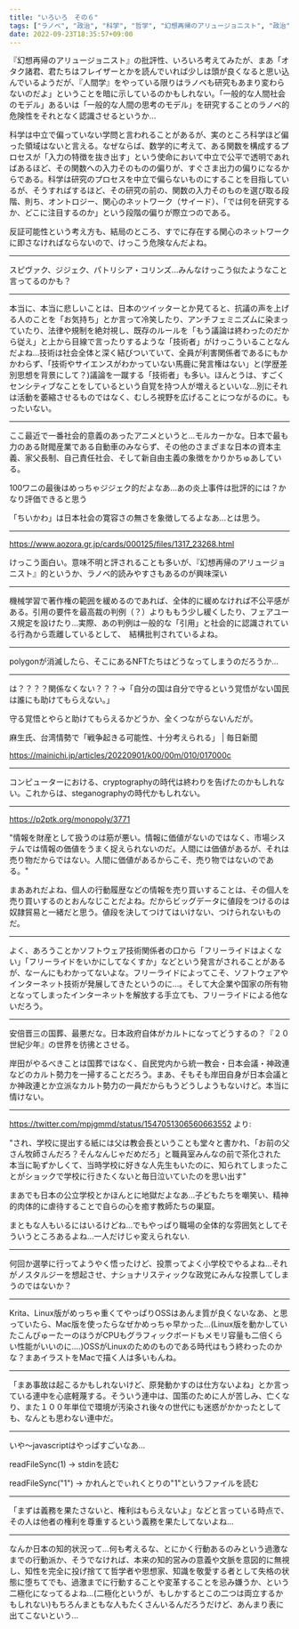 ```yaml
---
title: "いろいろ　その６"
tags: ["ラノベ", "政治", "科学", "哲学", "幻想再帰のアリュージョニスト", "政治", "技術", "暗号", ""]
date: 2022-09-23T18:35:57+09:00
---
```


『幻想再帰のアリュージョニスト』の批評性、いろいろ考えてみたが、まあ「オタク諸君、君たちはフレイザーとかを読んでいれば少しは頭が良くなると思い込んでいるようだが、『人間学』をやっている限りはラノベも研究もあまり変わらないのだよ」ということを暗に示しているのかもしれない。「一般的な人間社会のモデル」あるいは「一般的な人間の思考のモデル」を研究することのラノベ的危険性をそれとなく認識させるというか...

科学は中立で偏っていない学問と言われることがあるが、実のところ科学ほど偏った領域はないと言える。なぜならば、数学的に考えて、ある関数を構成するプロセスが「入力の特徴を抜き出す」という使命において中立で公平で透明であればあるほど、その関数への入力そのものの偏りが、すぐさま出力の偏りになるからである。科学は研究のプロセスを中立で偏らないものにすることを目指しているが、そうすればするほど、その研究の前の、関数の入力そのものを選び取る段階、則ち、オントロジー、関心のネットワーク（サイード）、「では何を研究するか、どこに注目するのか」という段階の偏りが際立つのである。

反証可能性という考え方も、結局のところ、すでに存在する関心のネットワークに即さなければならないので、けっこう危険なんだよね。

***

スピヴァク、ジジェク、パトリシア・コリンズ...みんなけっこう似たようなこと言ってるのかも？

***

本当に、本当に悲しいことは、日本のツイッターとか見てると、抗議の声を上げる人のことを「お気持ち」とか言って冷笑したり、アンチフェミニズムに染まっていたり、法律や規制を絶対視し、既存のルールを「もう議論は終わったのだから従え」と上から目線で言ったりするような「技術者」がけっこういることなんだよね...技術は社会全体と深く結びついていて、全員が利害関係者であるにもかかわらず、「技術やサイエンスがわかっていない馬鹿に発言権はない」と(学歴差別思想を背景にして？)議論を一蹴する「技術者」も多い。ほんとうは、すごくセンシティブなことをしているという自覚を持つ人が増えるといいな...別にそれは活動を萎縮させるものではなく、むしろ視野を広げることにつながるのに。もったいない。

***

ここ最近で一番社会的意義のあったアニメというと...モルカーかな。日本で最も力のある財閥産業である自動車のみならず、その他のさまざまな日本の資本主義、家父長制、自己責任社会、そして新自由主義の象徴をかりかちゅあしている。

100ワニの最後はめっちゃジジェク的だよなあ...あの炎上事件は批評的には？かなり評価できると思う

「ちいかわ」は日本社会の寛容さの無さを象徴してるよなあ...とは思う。

***

https://www.aozora.gr.jp/cards/000125/files/1317_23268.html

けっこう面白い。意味不明と評されることも多いが、『幻想再帰のアリュージョニスト』的というか、ラノベ的読みやすさもあるのが興味深い


***

機械学習で著作権の範囲を緩めるのであれば、全体的に緩めなければ不公平感がある。引用の要件を最高裁の判例（？）よりももう少し緩くしたり、フェアユース規定を設けたり...実際、あの判例は一般的な「引用」と社会的に認識されている行為から乖離しているとして、　結構批判されているよね。

***

polygonが消滅したら、そこにあるNFTたちはどうなってしまうのだろうか...

***

は？？？？関係なくない？？？→「自分の国は自分で守るという覚悟がない国民は誰にも助けてもらえない。」

守る覚悟とやらと助けてもらえるかどうか、全くつながらないんだが。

麻生氏、台湾情勢で「戦争起きる可能性、十分考えられる」 | 毎日新聞

https://mainichi.jp/articles/20220901/k00/00m/010/017000c

***

コンピューターにおける、cryptographyの時代は終わりを告げたのかもしれない。これからは、steganographyの時代かもしれない。

***

https://p2ptk.org/monopoly/3771

"情報を財産として扱うのは筋が悪い。情報に価値がないのではなく、市場システムでは情報の価値をうまく捉えられないのだ。人間には価値があるが、それは売り物だからではない。人間に価値があるからこそ、売り物ではないのである。"

まああれだよね、個人の行動履歴などの情報を売り買いすることは、その個人を売り買いするのとおんなじことだよね。だからビッグデータに値段をつけるのは奴隷貿易と一緒だと思う。値段を決してつけてはいけない、つけられないものだ。

***

よく、あろうことかソフトウェア技術関係者の口から「フリーライドはよくない」「フリーライドをいかにしてなくすか」などという発言がされることがあるが、なーんにもわかってないよな。フリーライドによってこそ、ソフトウェアやインターネット技術が発展してきたというのに...。そして大企業や国家の所有物となってしまったインターネットを解放する手立ても、フリーライドによる他ないだろう。

***

安倍晋三の国葬、最悪だな。日本政府自体がカルトになってどうするの？『２０世紀少年』の世界を彷彿とさせる。

岸田がやるべきことは国葬ではなく、自民党内から統一教会・日本会議・神政連などのカルト勢力を一掃することだろう。まあ、そもそも岸田自身が日本会議とか神政連とか立派なカルト勢力の一員だからもうどうしようもないけど。本当に情けない。

***

https://twitter.com/mpjgmmd/status/1547051306560663552 より:

"され、学校に提出する紙には父は教会長ということも堂々と書かれ、「お前の父さん牧師さんだろ？そんなんじゃだめだろ」と職員室みんなの前で茶化された  
本当に恥ずかしくて、当時学校に好きな人先生もいたのに、知られてしまったことがショックで学校に行きたくないと毎日泣いていたのを思い出す"

まあでも日本の公立学校とかほんとに地獄だよなあ...子どもたちを嘲笑い、精神的肉体的に虐待することで自らの心を癒す教師たちの巣窟。

まともな人もいるにはいるけどね...でもやっぱり職場の全体的な雰囲気としてそういうところあるよね...一人だけじゃ変えられない.

***

何回か選挙に行ってようやく悟ったけど、投票ってよく小学校でやるよね...それがノスタルジーを想起させ、ナショナリスティックな政党にみんな投票してしまうのではないか？

***

Krita、Linux版がめっちゃ重くてやっぱりOSSはあんま質が良くないなあ、と思っていたら、Mac版を使ったらなぜかめっちゃ早かった...(Linux版を動かしていたこんぴゅーたーのほうがCPUもグラフィックボードもメモリ容量も二倍くらい性能がいいのに....)OSSがLinuxのためのものである時代はもう終わったのかな？まあイラストをMacで描く人は多いもんね。

***

「まあ事故は起こるかもしれないけど、原発動かすのは仕方ないよね」とか言っている連中を心底軽蔑する。そういう連中は、国策のために人が苦しみ、亡くなり、また１００年単位で環境が汚染され後々の世代にも迷惑がかかったとしても、なんとも思わない連中だ。

***

いや〜javascriptはやっぱすごいなあ...

readFileSync(1) → stdinを読む

readFileSync("1") → かれんとでぃれくとりの"1"というファイルを読む

***

「まずは義務を果たさないと、権利はもらえないよ」などと言っている時点で、その人は他者の権利を尊重するという義務を果たしてないよね...

***

なんか日本の知的状況って...何も考えるな、とにかく行動あるのみという過激なまでの行動派か、そうでなければ、本来の知的営みの意義や文脈を意図的に無視し、知性を完全に投げ捨てて哲学者や思想家、知識を敬愛する者として失格の状態に堕ちてでも、過激までに行動することや変革することを忌み嫌うか、という二極化になってるよね...(二極化というが、もしかするとこの二つは両立するかもしれない)もちろんまともな人もたくさんいるんだろうだけど、あんまり表に出てこないという...
